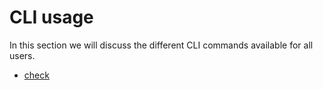 # CLI usage

In this section we will discuss the different CLI commands available for all users.

- [check](usage/check.md)
